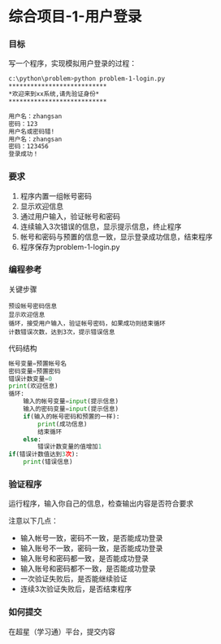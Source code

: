 # 综合项目-1-用户登录

### 目标
写一个程序，实现模拟用户登录的过程：
```sh
c:\python\problem>python problem-1-login.py
***************************
*欢迎来到xx系统,请先验证身份*
***************************

用户名：zhangsan
密码：123
用户名或密码错!
用户名：zhangsan
密码：123456
登录成功！
```

### 要求
1. 程序内置一组帐号密码
2. 显示欢迎信息
3. 通过用户输入，验证帐号和密码
4. 连续输入3次错误的信息，显示提示信息，终止程序
5. 帐号和密码与预置的信息一致，显示登录成功信息，结束程序
6. 程序保存为problem-1-login.py

### 编程参考
关键步骤
```
预设帐号密码信息
显示欢迎信息
循环，接受用户输入，验证帐号密码，如果成功则结束循环
计数错误次数，达到3次，提示错误信息
```
代码结构
```python
帐号变量=预置帐号名
密码变量=预置密码
错误计数变量=0
print(欢迎信息)
循环:
    输入的帐号变量=input(提示信息)
    输入的密码变量=input(提示信息)
    if(输入的帐号密码和预置的一样):
        print(成功信息)
        结束循环
    else:
        错误计数变量的值增加1
if(错误计数值达到3次):
    print(错误信息)
```

### 验证程序
运行程序，输入你自己的信息，检查输出内容是否符合要求

注意以下几点：
- 输入帐号一致，密码不一致，是否能成功登录
- 输入账号不一致，密码一致，是否能成功登录
- 输入账号和密码都一致，是否能成功登录
- 输入账号和密码都不一致，是否能成功登录
- 一次验证失败后，是否能继续验证
- 连续3次验证失败后，是否结束程序

### 如何提交
在超星（学习通）平台，提交内容